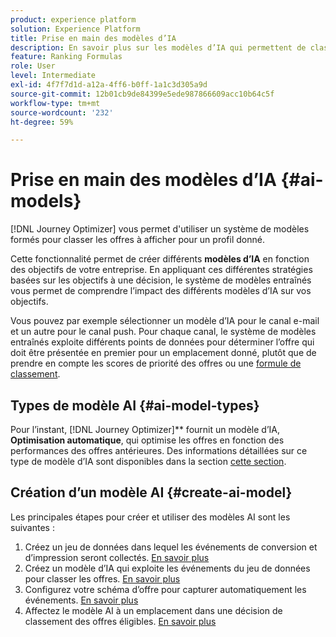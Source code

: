 ```yaml
---
product: experience platform
solution: Experience Platform
title: Prise en main des modèles d’IA
description: En savoir plus sur les modèles d’IA qui permettent de classer les offres
feature: Ranking Formulas
role: User
level: Intermediate
exl-id: 4f7f7d1d-a12a-4ff6-b0ff-1a1c3d305a9d
source-git-commit: 12b01cb9de84399e5ede987866609acc10b64c5f
workflow-type: tm+mt
source-wordcount: '232'
ht-degree: 59%

---
```


# Prise en main des modèles d’IA {#ai-models}

[!DNL Journey Optimizer] vous permet d&#39;utiliser un système de modèles formés pour classer les offres à afficher pour un profil donné.

Cette fonctionnalité permet de créer différents **modèles d’IA** en fonction des objectifs de votre entreprise. En appliquant ces différentes stratégies basées sur les objectifs à une décision, le système de modèles entraînés vous permet de comprendre l’impact des différents modèles d’IA sur vos objectifs.

Vous pouvez par exemple sélectionner un modèle d’IA pour le canal e-mail et un autre pour le canal push. Pour chaque canal, le système de modèles entraînés exploite différents points de données pour déterminer l’offre qui doit être présentée en premier pour un emplacement donné, plutôt que de prendre en compte les scores de priorité des offres ou une [formule de classement](create-ranking-formulas.md).

## Types de modèle AI {#ai-model-types}

Pour l’instant, [!DNL Journey Optimizer]** fournit un modèle d’IA, **Optimisation automatique**, qui optimise les offres en fonction des performances des offres antérieures. Des informations détaillées sur ce type de modèle d’IA sont disponibles dans la section [cette section](auto-optimization-model.md).

## Création d’un modèle AI {#create-ai-model}

Les principales étapes pour créer et utiliser des modèles AI sont les suivantes :

1. Créez un jeu de données dans lequel les événements de conversion et d’impression seront collectés. [En savoir plus](create-dataset.md)
1. Créez un modèle d’IA qui exploite les événements du jeu de données pour classer les offres. [En savoir plus](create-ranking-strategies.md)
1. Configurez votre schéma d’offre pour capturer automatiquement les événements. [En savoir plus](schema-requirement.md)
1. Affectez le modèle AI à un emplacement dans une décision de classement des offres éligibles. [En savoir plus](../offer-activities/configure-offer-selection.md)
